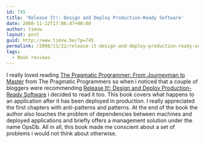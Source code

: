 ```yaml
---
id: 745
title: 'Release It!: Design and Deploy Production-Ready Software'
date: 2008-11-22T17:06:47+00:00
author: timvw
layout: post
guid: http://www.timvw.be/?p=745
permalink: /2008/11/22/release-it-design-and-deploy-production-ready-software/
tags:
  - Book reviews
---
```

I really loved reading [The Pragmatic Programmer: From Journeyman to Master](http://www.pragprog.com/titles/tpp/the-pragmatic-programmer) from The Pragmatic Programmers so when i noticed that a couple of bloggers were recommending [Release It!: Design and Deploy Production-Ready Software](http://www.amazon.com/Release-Production-Ready-Software-Pragmatic-Programmers/dp/0978739213) i decided to read it too. This book covers what happens to an application after it has been deployed in production. I really appreciated the first chapters with anti-patterns and patterns. At the end of the book the author also touches the problem of dependencies between machines and deployed applications and briefly offers a management solution under the name OpsDb. All in all, this book made me conscient about a set of problems i would not think about otherwise.